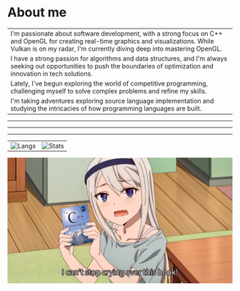 <h1>About me</h1>


<table>
  <tr>
    <td>I'm passionate about software development, with a strong focus on C++ and OpenGL for creating real-time graphics and visualizations. While Vulkan is on my radar, I'm currently diving deep into mastering OpenGL.</td>
  <tr/>
  <tr>
    <td>I have a strong passion for algorithms and data structures, and I'm always seeking out opportunities to push the boundaries of optimization and innovation in tech solutions.</td>
  </tr>
  <tr>
    <td>Lately, I've begun exploring the world of competitive programming, challenging myself to solve complex problems and refine my skills.</td>
  </tr>
  <tr>
    <td>I'm taking adventures exploring source language implementation and studying the intricacies of how programming languages are built.</td>
  </tr>
</table>

<hr>
<hr>
<hr>

<table>
  <tr>
    <td style="vertical-align: middle;">
      <img src="https://github-readme-stats.vercel.app/api/top-langs/?username=jonasvsc&theme=transparent&hide=html,css,cmake,glsl" alt="Langs"/>
    </td>
    <td style="vertical-align: middle;">
      <img src="https://github-readme-stats.vercel.app/api?username=jonasvsc&show_icons=true&theme=transparent" alt="Stats"/>
    </td>
  </tr>
</table>

<img src="cry.jpg"/>



